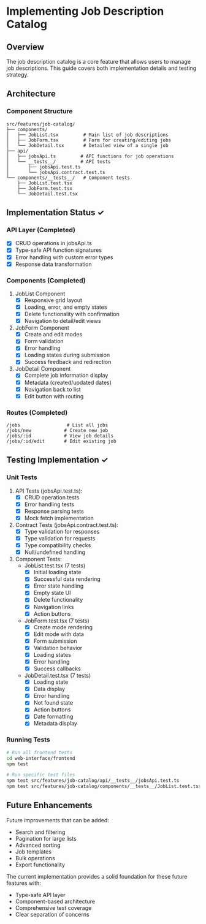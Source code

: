 # Implementing Job Description Catalog

## Overview

The job description catalog is a core feature that allows users to manage job descriptions. This guide covers both implementation details and testing strategy.

## Architecture

### Component Structure
```
src/features/job-catalog/
├── components/
│   ├── JobList.tsx         # Main list of job descriptions
│   ├── JobForm.tsx         # Form for creating/editing jobs
│   └── JobDetail.tsx       # Detailed view of a single job
├── api/
│   ├── jobsApi.ts         # API functions for job operations
│   └── __tests__/         # API tests
│       ├── jobsApi.test.ts
│       └── jobsApi.contract.test.ts
└── components/__tests__/   # Component tests
    ├── JobList.test.tsx
    ├── JobForm.test.tsx
    └── JobDetail.test.tsx
```

## Implementation Status ✓

### API Layer (Completed)
- [x] CRUD operations in jobsApi.ts
- [x] Type-safe API function signatures
- [x] Error handling with custom error types
- [x] Response data transformation

### Components (Completed)
1. JobList Component
   - [x] Responsive grid layout
   - [x] Loading, error, and empty states
   - [x] Delete functionality with confirmation
   - [x] Navigation to detail/edit views

2. JobForm Component
   - [x] Create and edit modes
   - [x] Form validation
   - [x] Error handling
   - [x] Loading states during submission
   - [x] Success feedback and redirection

3. JobDetail Component
   - [x] Complete job information display
   - [x] Metadata (created/updated dates)
   - [x] Navigation back to list
   - [x] Edit button with routing

### Routes (Completed)
```
/jobs                 # List all jobs
/jobs/new            # Create new job
/jobs/:id            # View job details
/jobs/:id/edit       # Edit existing job
```

## Testing Implementation ✓

### Unit Tests
1. API Tests (jobsApi.test.ts):
   - [x] CRUD operation tests
   - [x] Error handling tests
   - [x] Response parsing tests
   - [x] Mock fetch implementation

2. Contract Tests (jobsApi.contract.test.ts):
   - [x] Type validation for responses
   - [x] Type validation for requests
   - [x] Type compatibility checks
   - [x] Null/undefined handling

3. Component Tests:
   - JobList.test.tsx (7 tests)
     - [x] Initial loading state
     - [x] Successful data rendering
     - [x] Error state handling
     - [x] Empty state UI
     - [x] Delete functionality
     - [x] Navigation links
     - [x] Action buttons

   - JobForm.test.tsx (7 tests)
     - [x] Create mode rendering
     - [x] Edit mode with data
     - [x] Form submission
     - [x] Validation behavior
     - [x] Loading states
     - [x] Error handling
     - [x] Success callbacks

   - JobDetail.test.tsx (7 tests)
     - [x] Loading state
     - [x] Data display
     - [x] Error handling
     - [x] Not found state
     - [x] Action buttons
     - [x] Date formatting
     - [x] Metadata display

### Running Tests
```bash
# Run all frontend tests
cd web-interface/frontend
npm test

# Run specific test files
npm test src/features/job-catalog/api/__tests__/jobsApi.test.ts
npm test src/features/job-catalog/components/__tests__/JobList.test.tsx
```

## Future Enhancements

Future improvements that can be added:
- Search and filtering
- Pagination for large lists
- Advanced sorting
- Job templates
- Bulk operations
- Export functionality

The current implementation provides a solid foundation for these future features with:
- Type-safe API layer
- Component-based architecture
- Comprehensive test coverage
- Clear separation of concerns
